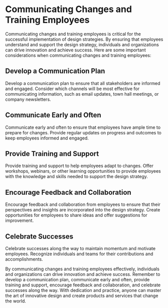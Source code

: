 Communicating Changes and Training Employees
===========================================================================================

Communicating changes and training employees is critical for the successful implementation of design strategies. By ensuring that employees understand and support the design strategy, individuals and organizations can drive innovation and achieve success. Here are some important considerations when communicating changes and training employees:

Develop a Communication Plan
----------------------------

Develop a communication plan to ensure that all stakeholders are informed and engaged. Consider which channels will be most effective for communicating information, such as email updates, town hall meetings, or company newsletters.

Communicate Early and Often
---------------------------

Communicate early and often to ensure that employees have ample time to prepare for changes. Provide regular updates on progress and outcomes to keep employees informed and engaged.

Provide Training and Support
----------------------------

Provide training and support to help employees adapt to changes. Offer workshops, webinars, or other learning opportunities to provide employees with the knowledge and skills needed to support the design strategy.

Encourage Feedback and Collaboration
------------------------------------

Encourage feedback and collaboration from employees to ensure that their perspectives and insights are incorporated into the design strategy. Create opportunities for employees to share ideas and offer suggestions for improvement.

Celebrate Successes
-------------------

Celebrate successes along the way to maintain momentum and motivate employees. Recognize individuals and teams for their contributions and accomplishments.

By communicating changes and training employees effectively, individuals and organizations can drive innovation and achieve success. Remember to develop a communication plan, communicate early and often, provide training and support, encourage feedback and collaboration, and celebrate successes along the way. With dedication and practice, anyone can master the art of innovative design and create products and services that change the world.


